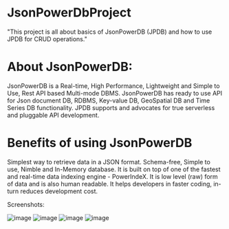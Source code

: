 # JsonPowerDbProject
"This project is all about basics of JsonPowerDB (JPDB) and how to use JPDB for CRUD operations."

# About JsonPowerDB:
JsonPowerDB is a Real-time, High Performance, Lightweight and Simple to Use, Rest API based Multi-mode DBMS. JsonPowerDB has ready to use API for Json document DB, RDBMS, Key-value DB, GeoSpatial DB and Time Series DB functionality. JPDB supports and advocates for true serverless and pluggable API development.



# Benefits of using JsonPowerDB
  Simplest way to retrieve data in a JSON format.
  Schema-free, Simple to use, Nimble and In-Memory database.
  It is built on top of one of the fastest and real-time data indexing engine - PowerIndeX.
  It is low level (raw) form of data and is also human readable.
  It helps developers in faster coding, in-turn reduces development cost.

Screenshots:

![image](https://user-images.githubusercontent.com/70945881/188142674-f7cca622-4653-4844-a61d-3e030d775bab.png)
![image](https://user-images.githubusercontent.com/70945881/188144219-8f8cc0ba-01fb-4d4f-b0ed-acaf7c40c831.png)
![image](https://user-images.githubusercontent.com/70945881/188144294-4a5ae4ff-caa2-420a-bf68-1184fa197eb3.png)
![image](https://user-images.githubusercontent.com/70945881/188144382-8da1c18a-ccbd-4525-923b-cb01a1e4287a.png)


